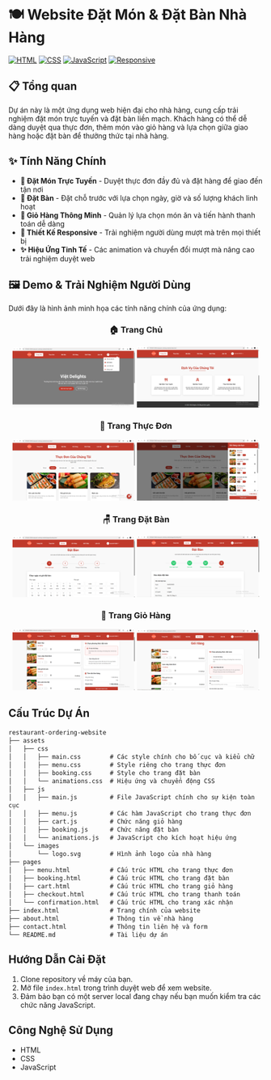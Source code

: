 # 🍽️ Website Đặt Món & Đặt Bàn Nhà Hàng

[![HTML](https://img.shields.io/badge/HTML-5-orange)](https://www.w3.org/html/)
[![CSS](https://img.shields.io/badge/CSS-3-blue)](https://www.w3.org/Style/CSS/)
[![JavaScript](https://img.shields.io/badge/JavaScript-ES6-yellow)](https://www.ecma-international.org/ecma-262/)
[![Responsive](https://img.shields.io/badge/Responsive-Yes-green)](https://en.wikipedia.org/wiki/Responsive_web_design)

## 📋 Tổng quan
Dự án này là một ứng dụng web hiện đại cho nhà hàng, cung cấp trải nghiệm đặt món trực tuyến và đặt bàn liền mạch. Khách hàng có thể dễ dàng duyệt qua thực đơn, thêm món vào giỏ hàng và lựa chọn giữa giao hàng hoặc đặt bàn để thưởng thức tại nhà hàng.

## ✨ Tính Năng Chính

- **🛒 Đặt Món Trực Tuyến** - Duyệt thực đơn đầy đủ và đặt hàng để giao đến tận nơi
- **📅 Đặt Bàn** - Đặt chỗ trước với lựa chọn ngày, giờ và số lượng khách linh hoạt
- **🧺 Giỏ Hàng Thông Minh** - Quản lý lựa chọn món ăn và tiến hành thanh toán dễ dàng
- **📱 Thiết Kế Responsive** - Trải nghiệm người dùng mượt mà trên mọi thiết bị
- **✨ Hiệu Ứng Tinh Tế** - Các animation và chuyển đổi mượt mà nâng cao trải nghiệm duyệt web

## 🖼️ Demo & Trải Nghiệm Người Dùng

Dưới đây là hình ảnh minh họa các tính năng chính của ứng dụng:

<div align="center">

### 🏠 Trang Chủ
<p>
  <img src="restaurant-ordering-website/assets/images/Demo/home1.png" alt="Trang Chủ - Giao diện chính" width="48%" />
  <img src="restaurant-ordering-website/assets/images/Demo/home2.png" alt="Trang Chủ - Phần giới thiệu" width="48%" />
</p>

### 🍔 Trang Thực Đơn
<p>
  <img src="restaurant-ordering-website/assets/images/Demo/menu1.png" alt="Trang Thực Đơn - Danh sách món" width="48%" />
  <img src="restaurant-ordering-website/assets/images/Demo/menu2.png" alt="Trang Thực Đơn - Chi tiết món" width="48%" />
</p>

### 🪑 Trang Đặt Bàn
<p>
  <img src="restaurant-ordering-website/assets/images/Demo/booking1.png" alt="Trang Đặt Bàn - Chọn ngày giờ" width="48%" />
  <img src="restaurant-ordering-website/assets/images/Demo/booking2.png" alt="Trang Đặt Bàn - Chọn bàn" width="48%" />
</p>

### 🛒 Trang Giỏ Hàng
<p>
  <img src="restaurant-ordering-website/assets/images/Demo/cart1.png" alt="Trang Giỏ Hàng - Danh sách món" width="48%" />
  <img src="restaurant-ordering-website/assets/images/Demo/cart2.png" alt="Trang Giỏ Hàng - Thông tin giao hàng" width="48%" />
</p>

</div>

## Cấu Trúc Dự Án

```
restaurant-ordering-website
├── assets
│   ├── css
│   │   ├── main.css        # Các style chính cho bố cục và kiểu chữ
│   │   ├── menu.css        # Style riêng cho trang thực đơn
│   │   ├── booking.css     # Style cho trang đặt bàn
│   │   └── animations.css  # Hiệu ứng và chuyển động CSS
│   ├── js
│   │   ├── main.js         # File JavaScript chính cho sự kiện toàn cục
│   │   ├── menu.js         # Các hàm JavaScript cho trang thực đơn
│   │   ├── cart.js         # Chức năng giỏ hàng
│   │   ├── booking.js      # Chức năng đặt bàn
│   │   └── animations.js   # JavaScript cho kích hoạt hiệu ứng
│   └── images
│       └── logo.svg        # Hình ảnh logo của nhà hàng
├── pages
│   ├── menu.html           # Cấu trúc HTML cho trang thực đơn
│   ├── booking.html        # Cấu trúc HTML cho trang đặt bàn
│   ├── cart.html           # Cấu trúc HTML cho trang giỏ hàng
│   ├── checkout.html       # Cấu trúc HTML cho trang thanh toán
│   └── confirmation.html   # Cấu trúc HTML cho trang xác nhận
├── index.html              # Trang chính của website
├── about.html              # Thông tin về nhà hàng
├── contact.html            # Thông tin liên hệ và form
└── README.md               # Tài liệu dự án
```

## Hướng Dẫn Cài Đặt

1. Clone repository về máy của bạn.
2. Mở file `index.html` trong trình duyệt web để xem website.
3. Đảm bảo bạn có một server local đang chạy nếu bạn muốn kiểm tra các chức năng JavaScript.

## Công Nghệ Sử Dụng

- HTML
- CSS
- JavaScript

